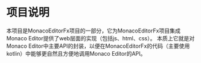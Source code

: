 # 项目说明
本项目是MonacoEditorFx项目的一部分，它为MonacoEditorFx项目集成Monaco Editor提供了web层面的实现（包括js、html、css）。
本质上它就是对Monaco Editor中主要API的封装，以便在MonacoEditorFx的代码（主要使用kotlin）中能够更自然且方便地调用Monaco Editor的API。